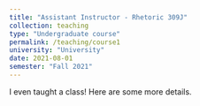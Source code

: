 ```yaml
---
title: "Assistant Instructor - Rhetoric 309J"
collection: teaching
type: "Undergraduate course"
permalink: /teaching/course1
university: "University"
date: 2021-08-01
semester: "Fall 2021"
---
```


I even taught a class! Here are some more details.
